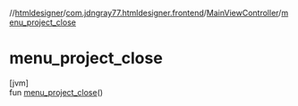 //[htmldesigner](../../../index.md)/[com.jdngray77.htmldesigner.frontend](../index.md)/[MainViewController](index.md)/[menu_project_close](menu_project_close.md)

# menu_project_close

[jvm]\
fun [menu_project_close](menu_project_close.md)()
